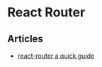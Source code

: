 # React Router

## Articles

* [react-router a quick guide](https://dev.to/sabrinasuarezarrieta/react-router-a-quick-guide-12oh)